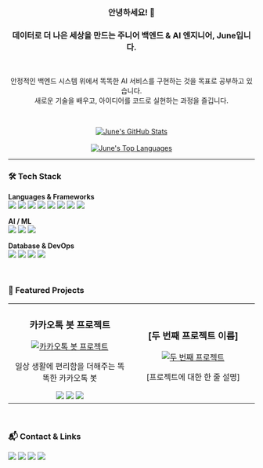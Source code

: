<div align="center">

### **안녕하세요! 👋**
### **데이터로 더 나은 세상을 만드는 주니어 백엔드 & AI 엔지니어, June입니다.**

<br>

<p>안정적인 백엔드 시스템 위에서 똑똑한 AI 서비스를 구현하는 것을 목표로 공부하고 있습니다.<br>새로운 기술을 배우고, 아이디어를 코드로 실현하는 과정을 즐깁니다.</p>

<br>

<p align="center">
  <a href="https://github.com/anuraghazra/github-readme-stats">
    <img src="https://github-readme-stats-snowy-six-56.vercel.app/api?username=4season&show_icons=true&bg_color=fff9fb&title_color=b37f8c&text_color=594a4e&icon_color=86b37f&border_radius=10&border_color=f2e8ea" alt="June's GitHub Stats" />
  </a> <br> <br>
  <a href="https://github.com/anuraghazra/github-readme-stats">
    <img src="https://github-readme-stats-snowy-six-56.vercel.app/api/top-langs/?username=4season&layout=compact&bg_color=fff9fb&title_color=b37f8c&text_color=594a4e&border_radius=10&border_color=f2e8ea" alt="June's Top Languages" />
  </a>
</p>

</div>

---

### **🛠️ Tech Stack**

<p>
  <strong>Languages & Frameworks</strong><br>
  <img src="https://img.shields.io/badge/Python-3776AB?style=for-the-badge&logo=python&logoColor=white"/>
  <img src="https://img.shields.io/badge/Go-00ADD8?style=for-the-badge&logo=go&logoColor=white"/>
  <img src="https://img.shields.io/badge/Rust-000000?style=for-the-badge&logo=rust&logoColor=white"/>
  <img src="https://img.shields.io/badge/C-A8B9CC?style=for-the-badge&logo=c&logoColor=white"/>
  <img src="https://img.shields.io/badge/C++-00599C?style=for-the-badge&logo=c%2B%2B&logoColor=white"/>
  <img src="https://img.shields.io/badge/TypeScript-3178C6?style=for-the-badge&logo=typescript&logoColor=white"/>
  <img src="https://img.shields.io/badge/JavaScript-F7DF1E?style=for-the-badge&logo=javascript&logoColor=black"/>
  <img src="https://img.shields.io/badge/Node.js-339933?style=for-the-badge&logo=node.js&logoColor=white"/>
</p>

<p>
  <strong>AI / ML</strong><br>
  <img src="https://img.shields.io/badge/PyTorch-EE4C2C?style=for-the-badge&logo=pytorch&logoColor=white"/>
  <img src="https://img.shields.io/badge/TensorFlow-FF6F00?style=for-the-badge&logo=tensorflow&logoColor=white"/>
  <img src="https://img.shields.io/badge/Scikit--learn-F7931E?style=for-the-badge&logo=scikit-learn&logoColor=white"/>
</p>

<p>
  <strong>Database & DevOps</strong><br>
  <img src="https://img.shields.io/badge/MySQL-4479A1?style=for-the-badge&logo=mysql&logoColor=white"/>
  <img src="https://img.shields.io/badge/SQLite-003B57?style=for-the-badge&logo=sqlite&logoColor=white"/>
  <img src="https://img.shields.io/badge/Docker-2496ED?style=for-the-badge&logo=docker&logoColor=white"/>
  <img src="https://img.shields.io/badge/Oracle_Cloud-F80000?style=for-the-badge&logo=oracle&logoColor=white"/>
</p>

<br>

### **🚀 Featured Projects**

<table>
  <tr>
    <td width="50%">
      <h3 align="center">카카오톡 봇 프로젝트</h3>
      <div align="center">
        <a href="[프로젝트 깃허브 주소]" target="_blank">
          <img src="https://images.unsplash.com/photo-1593112484705-592f41855a9b?q=80&w=400" alt="카카오톡 봇 프로젝트">
        </a>
        <p>
          일상 생활에 편리함을 더해주는 똑똑한 카카오톡 봇
        </p>
        <div align="center">
          <img src="https://img.shields.io/badge/Python-3776AB?style=flat&logo=python&logoColor=white"/>
          <img src="https://img.shields.io/badge/Flask-000000?style=flat&logo=flask&logoColor=white"/>
          <img src="https://img.shields.io/badge/Kakao i-FFCD00?style=flat&logo=kakao&logoColor=black"/>
        </div>
      </div>
    </td>
    <td width="50%">
      <h3 align="center">[두 번째 프로젝트 이름]</h3>
      <div align="center">
        <a href="[프로젝트 깃허브 주소]" target="_blank">
          <img src="https://images.unsplash.com/photo-1555949963-ff9fe0c870eb?q=80&w=400" alt="두 번째 프로젝트">
        </a>
        <p>
          [프로젝트에 대한 한 줄 설명]
        </p>
        <div align="center">
          <!-- 사용한 기술 스택 배지를 여기에 추가하세요 -->
        </div>
      </div>
    </td>
  </tr>
</table>

<br>

### **📬 Contact & Links**

<p align="left">
  <a href="mailto:junhoheo@outlook.com"><img src="https://img.shields.io/badge/Email-86b37f?style=for-the-badge&logo=gmail&logoColor=white"></a>
  <a href="https://junho.art" target="_blank"><img src="https://img.shields.io/badge/Portfolio-86b37f?style=for-the-badge&logo=rss&logoColor=white"></a>
  <a href="https://junho.art" target="_blank"><img src="https://img.shields.io/badge/Blog-86b37f?style=for-the-badge&logo=blogger&logoColor=white"></a>
  <a href="[링크드인 주소]" target="_blank"><img src="https://img.shields.io/badge/LinkedIn-86b37f?style=for-the-badge&logo=linkedin&logoColor=white"></a>
</p>
